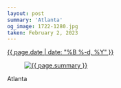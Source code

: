 ```yaml
---
layout: post
summary: 'Atlanta'
og_image: 1722-1280.jpg
taken: February 2, 2023
---
```


<div class="post">
 <time>
  <a href="/1722">
   {{ page.date | date: "%B %-d, %Y" }}
  </a>
 </time>
 <a href="/1722">
  <figure data-taken="2/2/2023">
   <img alt="{{ page.summary }}" sizes="(min-width: 700px) 50vw, calc(100vw - 2rem)" src="{{ site.assets_url }}/1722-640.jpg" srcset="{{ site.assets_url }}/1722-320.jpg 320w, {{ site.assets_url }}/1722-640.jpg 640w, {{ site.assets_url }}/1722-960.jpg 960w, {{ site.assets_url }}/1722-1280.jpg 1280w"/>
  </figure>
 </a>
 <span>
  Atlanta
 </span>
</div>
